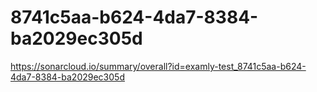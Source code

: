 # 8741c5aa-b624-4da7-8384-ba2029ec305d
https://sonarcloud.io/summary/overall?id=examly-test_8741c5aa-b624-4da7-8384-ba2029ec305d
